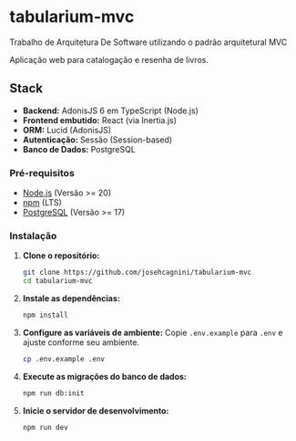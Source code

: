 # tabularium-mvc
Trabalho de Arquitetura De Software utilizando o padrão arquitetural MVC

Aplicação web para catalogação e resenha de livros.

## Stack

- **Backend:** AdonisJS 6 em TypeScript (Node.js)
- **Frontend embutido:** React (via Inertia.js)
- **ORM:** Lucid (AdonisJS)
- **Autenticação:** Sessão (Session-based)
- **Banco de Dados:** PostgreSQL

### Pré-requisitos

- [Node.js](https://nodejs.org/) (Versão >= 20)
- [npm](https://www.npmjs.com/) (LTS)
- [PostgreSQL](https://www.postgresql.org/) (Versão >= 17)

### Instalação

1. **Clone o repositório:**
   ```bash
   git clone https://github.com/josehcagnini/tabularium-mvc
   cd tabularium-mvc
   ```
2. **Instale as dependências:**
   ```bash
   npm install
   ```	
3. **Configure as variáveis de ambiente:**
   Copie `.env.example` para `.env` e ajuste conforme seu ambiente.
   ```bash
   cp .env.example .env
   ```
4. **Execute as migrações do banco de dados:** 
   ```bash
   npm run db:init
   ```
5. **Inicie o servidor de desenvolvimento:** 
   ```bash
   npm run dev
   ```
